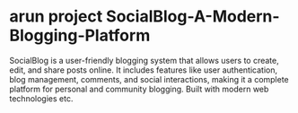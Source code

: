 # arun project SocialBlog-A-Modern-Blogging-Platform
SocialBlog is a user-friendly blogging system that allows users to create, edit, and share posts online. It includes features like user authentication, blog management, comments, and social interactions, making it a complete platform for personal and community blogging. Built with modern web technologies etc.
